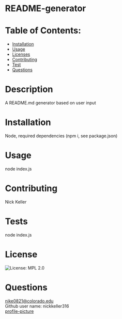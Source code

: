 
  # README-generator
  # Table of Contents:
  - [Installation](#Installation)
  - [Usage](#Usage)
  - [Licenses](#Licenses)
  - [Contributing](#Contributing)
  - [Test](#Test)
  - [Questions](#Questions)             
# Description
A README.md generator based on user input
# Installation
Node, required dependencies (npm i, see package.json)
# Usage 
node index.js
# Contributing
Nick Keller
# Tests
node index.js
# License 
![License: MPL 2.0](https://img.shields.io/badge/License-MPL%202.0-brightgreen.svg)
# Questions 
nike0821@colorado.edu <br/>
Github user name: nickkeller316 <br/>
[profile-picture](https://avatars0.githubusercontent.com/u/63823824?v=4=100x)
